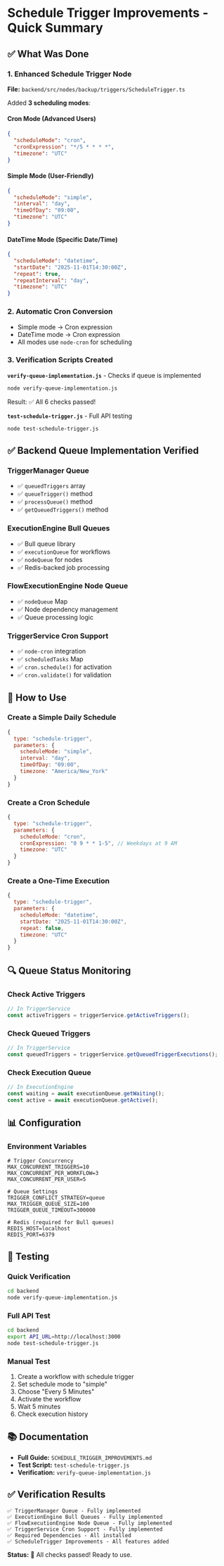 # Schedule Trigger Improvements - Quick Summary

## ✅ What Was Done

### 1. Enhanced Schedule Trigger Node
**File:** `backend/src/nodes/backup/triggers/ScheduleTrigger.ts`

Added **3 scheduling modes**:

#### **Cron Mode** (Advanced Users)
```json
{
  "scheduleMode": "cron",
  "cronExpression": "*/5 * * * *",
  "timezone": "UTC"
}
```

#### **Simple Mode** (User-Friendly)
```json
{
  "scheduleMode": "simple",
  "interval": "day",
  "timeOfDay": "09:00",
  "timezone": "UTC"
}
```

#### **DateTime Mode** (Specific Date/Time)
```json
{
  "scheduleMode": "datetime",
  "startDate": "2025-11-01T14:30:00Z",
  "repeat": true,
  "repeatInterval": "day",
  "timezone": "UTC"
}
```

### 2. Automatic Cron Conversion
- Simple mode → Cron expression
- DateTime mode → Cron expression
- All modes use `node-cron` for scheduling

### 3. Verification Scripts Created

**`verify-queue-implementation.js`** - Checks if queue is implemented
```bash
node verify-queue-implementation.js
```
Result: ✅ All 6 checks passed!

**`test-schedule-trigger.js`** - Full API testing
```bash
node test-schedule-trigger.js
```

## ✅ Backend Queue Implementation Verified

### TriggerManager Queue
- ✅ `queuedTriggers` array
- ✅ `queueTrigger()` method
- ✅ `processQueue()` method
- ✅ `getQueuedTriggers()` method

### ExecutionEngine Bull Queues
- ✅ Bull queue library
- ✅ `executionQueue` for workflows
- ✅ `nodeQueue` for nodes
- ✅ Redis-backed job processing

### FlowExecutionEngine Node Queue
- ✅ `nodeQueue` Map
- ✅ Node dependency management
- ✅ Queue processing logic

### TriggerService Cron Support
- ✅ `node-cron` integration
- ✅ `scheduledTasks` Map
- ✅ `cron.schedule()` for activation
- ✅ `cron.validate()` for validation

## 🎯 How to Use

### Create a Simple Daily Schedule
```javascript
{
  type: "schedule-trigger",
  parameters: {
    scheduleMode: "simple",
    interval: "day",
    timeOfDay: "09:00",
    timezone: "America/New_York"
  }
}
```

### Create a Cron Schedule
```javascript
{
  type: "schedule-trigger",
  parameters: {
    scheduleMode: "cron",
    cronExpression: "0 9 * * 1-5", // Weekdays at 9 AM
    timezone: "UTC"
  }
}
```

### Create a One-Time Execution
```javascript
{
  type: "schedule-trigger",
  parameters: {
    scheduleMode: "datetime",
    startDate: "2025-11-01T14:30:00Z",
    repeat: false,
    timezone: "UTC"
  }
}
```

## 🔍 Queue Status Monitoring

### Check Active Triggers
```javascript
// In TriggerService
const activeTriggers = triggerService.getActiveTriggers();
```

### Check Queued Triggers
```javascript
// In TriggerService
const queuedTriggers = triggerService.getQueuedTriggerExecutions();
```

### Check Execution Queue
```javascript
// In ExecutionEngine
const waiting = await executionQueue.getWaiting();
const active = await executionQueue.getActive();
```

## 📊 Configuration

### Environment Variables
```env
# Trigger Concurrency
MAX_CONCURRENT_TRIGGERS=10
MAX_CONCURRENT_PER_WORKFLOW=3
MAX_CONCURRENT_PER_USER=5

# Queue Settings
TRIGGER_CONFLICT_STRATEGY=queue
MAX_TRIGGER_QUEUE_SIZE=100
TRIGGER_QUEUE_TIMEOUT=300000

# Redis (required for Bull queues)
REDIS_HOST=localhost
REDIS_PORT=6379
```

## 🧪 Testing

### Quick Verification
```bash
cd backend
node verify-queue-implementation.js
```

### Full API Test
```bash
cd backend
export API_URL=http://localhost:3000
node test-schedule-trigger.js
```

### Manual Test
1. Create a workflow with schedule trigger
2. Set schedule mode to "simple"
3. Choose "Every 5 Minutes"
4. Activate the workflow
5. Wait 5 minutes
6. Check execution history

## 📚 Documentation

- **Full Guide:** `SCHEDULE_TRIGGER_IMPROVEMENTS.md`
- **Test Script:** `test-schedule-trigger.js`
- **Verification:** `verify-queue-implementation.js`

## ✅ Verification Results

```
✅ TriggerManager Queue - Fully implemented
✅ ExecutionEngine Bull Queues - Fully implemented
✅ FlowExecutionEngine Node Queue - Fully implemented
✅ TriggerService Cron Support - Fully implemented
✅ Required Dependencies - All installed
✅ ScheduleTrigger Improvements - All features added
```

**Status:** 🎉 All checks passed! Ready to use.
